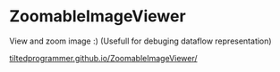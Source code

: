 # ZoomableImageViewer
View and zoom image :) (Usefull for debuging dataflow representation)

[tiltedprogrammer.github.io/ZoomableImageViewer/](https://tiltedprogrammer.github.io/ZoomableImageViewer/)
